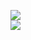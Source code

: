 [![](https://img.shields.io/badge/Made%20With-Github%20Spray-lightgrey.svg?style=for-the-badge&logo=github)](https://github.com/Annihil/github-spray#3209)  
[![](https://i.imgur.com/2DrTn0Z.gif)](https://github.com/Annihil/github-spray)